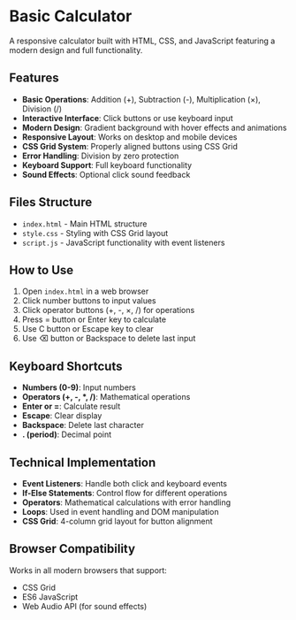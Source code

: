 # Basic Calculator

A responsive calculator built with HTML, CSS, and JavaScript featuring a modern design and full functionality.

## Features

- **Basic Operations**: Addition (+), Subtraction (-), Multiplication (×), Division (/)
- **Interactive Interface**: Click buttons or use keyboard input
- **Modern Design**: Gradient background with hover effects and animations
- **Responsive Layout**: Works on desktop and mobile devices
- **CSS Grid System**: Properly aligned buttons using CSS Grid
- **Error Handling**: Division by zero protection
- **Keyboard Support**: Full keyboard functionality
- **Sound Effects**: Optional click sound feedback

## Files Structure

- `index.html` - Main HTML structure
- `style.css` - Styling with CSS Grid layout
- `script.js` - JavaScript functionality with event listeners

## How to Use

1. Open `index.html` in a web browser
2. Click number buttons to input values
3. Click operator buttons (+, -, ×, /) for operations
4. Press = button or Enter key to calculate
5. Use C button or Escape key to clear
6. Use ⌫ button or Backspace to delete last input

## Keyboard Shortcuts

- **Numbers (0-9)**: Input numbers
- **Operators (+, -, *, /)**: Mathematical operations
- **Enter or =**: Calculate result
- **Escape**: Clear display
- **Backspace**: Delete last character
- **. (period)**: Decimal point

## Technical Implementation

- **Event Listeners**: Handle both click and keyboard events
- **If-Else Statements**: Control flow for different operations
- **Operators**: Mathematical calculations with error handling
- **Loops**: Used in event handling and DOM manipulation
- **CSS Grid**: 4-column grid layout for button alignment

## Browser Compatibility

Works in all modern browsers that support:
- CSS Grid
- ES6 JavaScript
- Web Audio API (for sound effects)
